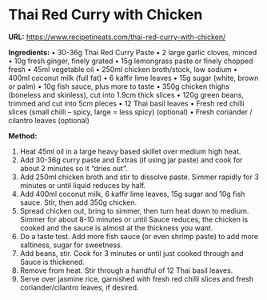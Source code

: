 # Thai Red Curry with Chicken

**URL:** https://www.recipetineats.com/thai-red-curry-with-chicken/


**Ingredients:**
• 30-36g Thai Red Curry Paste
• 2 large garlic cloves, minced
• 10g fresh ginger, finely grated
• 15g lemongrass paste or finely chopped fresh
• 45ml vegetable oil
• 250ml chicken broth/stock, low sodium
• 400ml coconut milk (full fat)
• 6 kaffir lime leaves
• 15g sugar (white, brown or palm)
• 10g fish sauce, plus more to taste
• 350g chicken thighs (boneless and skinless), cut into 1.9cm thick slices
• 120g green beans, trimmed and cut into 5cm pieces
• 12 Thai basil leaves
• Fresh red chilli slices (small chilli – spicy, large = less spicy) (optional)
• Fresh coriander / cilantro leaves (optional)

**Method:**
1. Heat 45ml oil in a large heavy based skillet over medium high heat.
2. Add 30-36g curry paste and Extras (if using jar paste) and cook for about 2 minutes so it “dries out”.
3. Add 250ml chicken broth and stir to dissolve paste. Simmer rapidly for 3 minutes or until liquid reduces by half.
4. Add 400ml coconut milk, 6 kaffir lime leaves, 15g sugar and 10g fish sauce. Stir, then add 350g chicken.
5. Spread chicken out, bring to simmer, then turn heat down to medium. Simmer for about 8-10 minutes or until Sauce reduces, the chicken is cooked and the sauce is almost at the thickness you want.
6. Do a taste test. Add more fish sauce (or even shrimp paste) to add more saltiness, sugar for sweetness.
7. Add beans, stir. Cook for 3 minutes or until just cooked through and Sauce is thickened.
8. Remove from heat. Stir through a handful of 12 Thai basil leaves.
9. Serve over jasmine rice, garnished with fresh red chilli slices and fresh coriander/cilantro leaves, if desired.